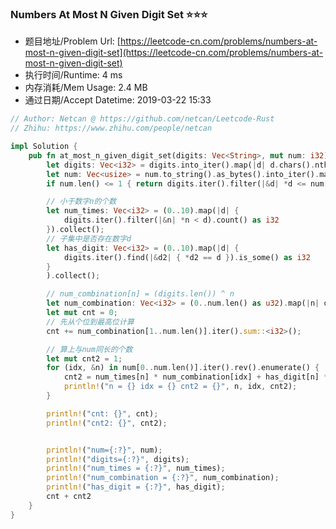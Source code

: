 ### Numbers At Most N Given Digit Set :star::star::star:
- 题目地址/Problem Url: [https://leetcode-cn.com/problems/numbers-at-most-n-given-digit-set](https://leetcode-cn.com/problems/numbers-at-most-n-given-digit-set)
- 执行时间/Runtime: 4 ms 
- 内存消耗/Mem Usage: 2.4 MB
- 通过日期/Accept Datetime: 2019-03-22 15:33

```rust
// Author: Netcan @ https://github.com/netcan/Leetcode-Rust
// Zhihu: https://www.zhihu.com/people/netcan

impl Solution {
    pub fn at_most_n_given_digit_set(digits: Vec<String>, mut num: i32) -> i32 {
        let digits: Vec<i32> = digits.into_iter().map(|d| d.chars().nth(0).unwrap() as i32 - '0' as i32).collect();
        let num: Vec<usize> = num.to_string().as_bytes().into_iter().map(|b| *b as usize - '0' as usize).collect();
        if num.len() <= 1 { return digits.iter().filter(|&d| *d <= num[0] as i32).count() as i32 }

        // 小于数字n的个数
        let num_times: Vec<i32> = (0..10).map(|d| {
            digits.iter().filter(|&n| *n < d).count() as i32
        }).collect();
        // 子集中是否存在数字d
        let has_digit: Vec<i32> = (0..10).map(|d| {
            digits.iter().find(|&d2| { *d2 == d }).is_some() as i32
        }
        ).collect();

        // num_combination[n] = (digits.len()) ^ n
        let num_combination: Vec<i32> = (0..num.len() as u32).map(|n| digits.len().pow(n) as i32).collect();
        let mut cnt = 0;
        // 先从个位到最高位计算
        cnt += num_combination[1..num.len()].iter().sum::<i32>();

        // 算上与num同长的个数
        let mut cnt2 = 1;
        for (idx, &n) in num[0..num.len()].iter().rev().enumerate() {
            cnt2 = num_times[n] * num_combination[idx] + has_digit[n] * cnt2;
            println!("n = {} idx = {} cnt2 = {}", n, idx, cnt2);
        }

        println!("cnt: {}", cnt);
        println!("cnt2: {}", cnt2);


        println!("num={:?}", num);
        println!("digits={:?}", digits);
        println!("num_times = {:?}", num_times);
        println!("num_combination = {:?}", num_combination);
        println!("has_digit = {:?}", has_digit);
        cnt + cnt2
    }
}


```
